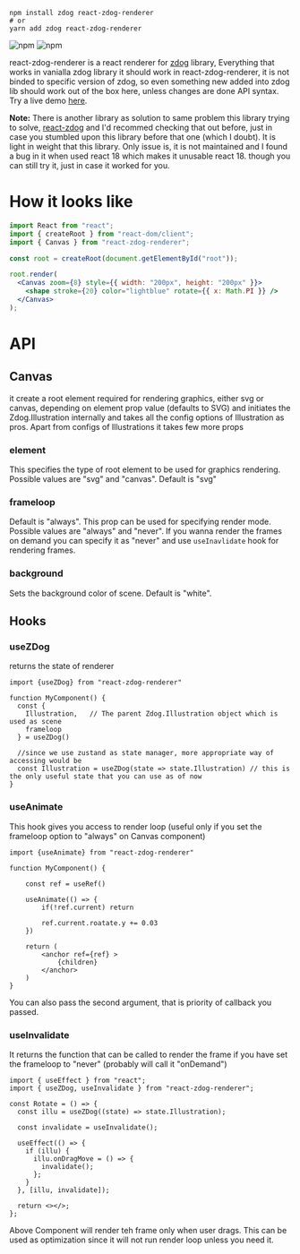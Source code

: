     npm install zdog react-zdog-renderer
    # or
    yarn add zdog react-zdog-renderer

![npm](https://img.shields.io/npm/v/react-zdog-renderer.svg?style=flat-square) ![npm](https://img.shields.io/npm/dt/react-zdog-renderer.svg?style=flat-square)

react-zdog-renderer is a react renderer for [zdog](https://zzz.dog/) library, Everything that works in vanialla zdog library it should work in react-zdog-renderer, it is not binded to specific version of zdog, so even something new added into zdog lib should work out of the box here, unless changes are done API syntax. Try a live demo [here](https://stackblitz.com/edit/react-lwydjw?file=src%2FApp.js).

**Note:**
There is another library as solution to same problem this library trying to solve, [react-zdog](https://github.com/pmndrs/react-zdog) and I'd recommed checking that out before, just in case you stumbled upon this library before that one (which I doubt). It is light in weight that this library. Only issue is, it is not maintained and I found a bug in it when used react 18 which makes it unusable react 18. though you can still try it, just in case it worked for you.

# How it looks like

```jsx
import React from "react";
import { createRoot } from "react-dom/client";
import { Canvas } from "react-zdog-renderer";

const root = createRoot(document.getElementById("root"));

root.render(
  <Canvas zoom={8} style={{ width: "200px", height: "200px" }}>
    <shape stroke={20} color="lightblue" rotate={{ x: Math.PI }} />
  </Canvas>
);
```

# API

## Canvas

it create a root element required for rendering graphics, either svg or canvas, depending on element prop value (defaults to SVG) and initiates the Zdog.Illustration internally and takes all the config options of Illustration as pros. Apart from configs of Illustrations it takes few more props

### element

This specifies the type of root element to be used for graphics rendering. Possible values are "svg" and "canvas". Default is "svg"

### frameloop

Default is "always". This prop can be used for specifying render mode. Possible values are "always" and "never". If you wanna render the frames on demand you can specify it as "never" and use `useInavlidate` hook for rendering frames.

### background

Sets the background color of scene. Default is "white".

## Hooks

### useZDog

returns the state of renderer

```
import {useZDog} from "react-zdog-renderer"

function MyComponent() {
  const {
    Illustration,   // The parent Zdog.Illustration object which is used as scene
    frameloop
  } = useZDog()

  //since we use zustand as state manager, more appropriate way of accessing would be
  const Illustration = useZDog(state => state.Illustration) // this is the only useful state that you can use as of now
}

```

### useAnimate

This hook gives you access to render loop (useful only if you set the frameloop option to "always" on Canvas component)

```
import {useAnimate} from "react-zdog-renderer"

function MyComponent() {

    const ref = useRef()

    useAnimate(() => {
        if(!ref.current) return

        ref.current.roatate.y += 0.03
    })

    return (
        <anchor ref={ref} >
            {children}
        </anchor>
    )
}
```

You can also pass the second argument, that is priority of callback you passed.

### useInvalidate

It returns the function that can be called to render the frame if you have set the frameloop to "never" (probably will call it "onDemand")

```
import { useEffect } from "react";
import { useZDog, useInvalidate } from "react-zdog-renderer";

const Rotate = () => {
  const illu = useZDog((state) => state.Illustration);

  const invalidate = useInvalidate();

  useEffect(() => {
    if (illu) {
      illu.onDragMove = () => {
        invalidate();
      };
    }
  }, [illu, invalidate]);

  return <></>;
};

```

Above Component will render teh frame only when user drags. This can be used as optimization since it will not run render loop unless you need it.
